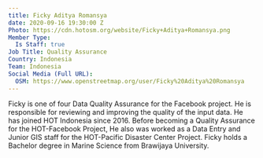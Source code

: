 ```yaml
---
title: Ficky Aditya Romansya
date: 2020-09-16 19:30:00 Z
Photo: https://cdn.hotosm.org/website/Ficky+Aditya+Romansya.png
Member Type:
  Is Staff: true
Job Title: Quality Assurance
Country: Indonesia
Team: Indonesia
Social Media (Full URL):
  OSM: https://www.openstreetmap.org/user/Ficky%20Aditya%20Romansya
---
```


Ficky is one of four Data Quality Assurance for the Facebook project. He is responsible for reviewing and improving the quality of the input data. He has joined HOT Indonesia since 2016. Before becoming a Quality Assurance for the HOT-Facebook Project, He also was worked as a Data Entry and Junior GIS staff for the HOT-Pacific Disaster Center Project. Ficky holds a Bachelor degree in Marine Science from Brawijaya University.